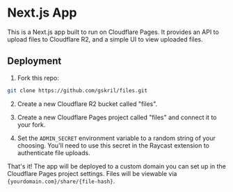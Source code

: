 # Next.js App

This is a Next.js app built to run on Cloudflare Pages. It provides an API to upload files to Cloudflare R2, and a simple UI to view uploaded files.

## Deployment

1. Fork this repo:

```bash
git clone https://github.com/gskril/files.git
```

2. Create a new Cloudflare R2 bucket called "files".

3. Create a new Cloudflare Pages project called "files" and connect it to your fork.

4. Set the `ADMIN_SECRET` environment variable to a random string of your choosing. You'll need to use this secret in the Raycast extension to authenticate file uploads.

That's it! The app will be deployed to a custom domain you can set up in the Cloudflare Pages project settings. Files will be viewable via `{yourdomain.com}/share/{file-hash}`.
